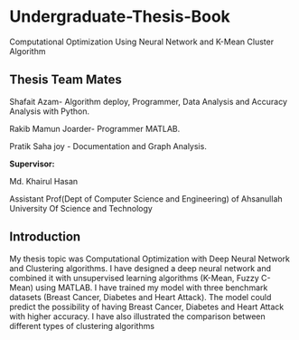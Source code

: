 # Undergraduate-Thesis-Book
Computational Optimization Using Neural Network and K-Mean Cluster Algorithm

## Thesis Team Mates

Shafait Azam- Algorithm deploy, Programmer, Data Analysis and Accuracy Analysis with Python.

Rakib Mamun Joarder- Programmer MATLAB.

Pratik Saha joy - Documentation and Graph Analysis.

**Supervisor:**

Md. Khairul Hasan

Assistant Prof(Dept of Computer Science and Engineering) of Ahsanullah University Of Science and Technology

## Introduction

My thesis topic was Computational Optimization with Deep Neural Network and Clustering algorithms. I have designed a deep neural network and combined it with unsupervised learning algorithms (K-Mean, Fuzzy C-Mean) using MATLAB. I have trained my model with three benchmark datasets (Breast Cancer, Diabetes and Heart Attack). The model could predict the possibility of having Breast Cancer, Diabetes and Heart Attack with higher accuracy. I have also illustrated the comparison between different types of clustering algorithms

